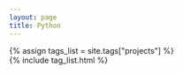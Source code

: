 ```yaml
---
layout: page
title: Python
---
```


{% assign tags_list = site.tags["projects"] %}  
{% include tag_list.html %}

